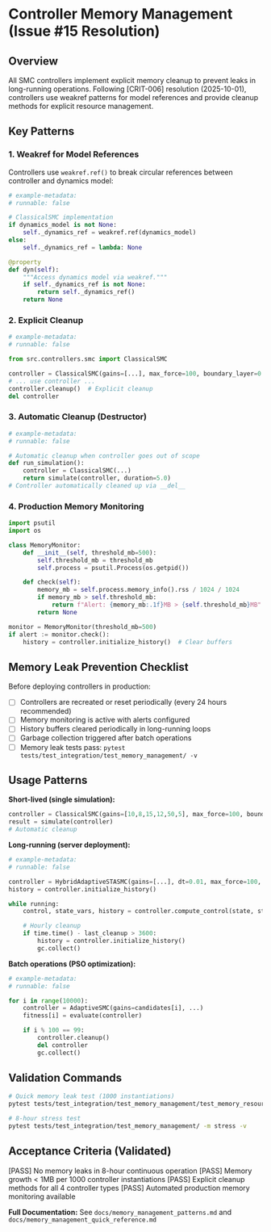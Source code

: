 # Controller Memory Management (Issue #15 Resolution)

## Overview
All SMC controllers implement explicit memory cleanup to prevent leaks in long-running operations. Following [CRIT-006] resolution (2025-10-01), controllers use weakref patterns for model references and provide cleanup methods for explicit resource management.

## Key Patterns

### 1. Weakref for Model References
Controllers use `weakref.ref()` to break circular references between controller and dynamics model:
```python
# example-metadata:
# runnable: false

# ClassicalSMC implementation
if dynamics_model is not None:
    self._dynamics_ref = weakref.ref(dynamics_model)
else:
    self._dynamics_ref = lambda: None

@property
def dyn(self):
    """Access dynamics model via weakref."""
    if self._dynamics_ref is not None:
        return self._dynamics_ref()
    return None
```

### 2. Explicit Cleanup
```python
# example-metadata:
# runnable: false

from src.controllers.smc import ClassicalSMC

controller = ClassicalSMC(gains=[...], max_force=100, boundary_layer=0.01)
# ... use controller ...
controller.cleanup()  # Explicit cleanup
del controller
```

### 3. Automatic Cleanup (Destructor)
```python
# example-metadata:
# runnable: false

# Automatic cleanup when controller goes out of scope
def run_simulation():
    controller = ClassicalSMC(...)
    return simulate(controller, duration=5.0)
# Controller automatically cleaned up via __del__
```

### 4. Production Memory Monitoring
```python
import psutil
import os

class MemoryMonitor:
    def __init__(self, threshold_mb=500):
        self.threshold_mb = threshold_mb
        self.process = psutil.Process(os.getpid())

    def check(self):
        memory_mb = self.process.memory_info().rss / 1024 / 1024
        if memory_mb > self.threshold_mb:
            return f"Alert: {memory_mb:.1f}MB > {self.threshold_mb}MB"
        return None

monitor = MemoryMonitor(threshold_mb=500)
if alert := monitor.check():
    history = controller.initialize_history()  # Clear buffers
```

## Memory Leak Prevention Checklist

Before deploying controllers in production:
- [ ] Controllers are recreated or reset periodically (every 24 hours recommended)
- [ ] Memory monitoring is active with alerts configured
- [ ] History buffers cleared periodically in long-running loops
- [ ] Garbage collection triggered after batch operations
- [ ] Memory leak tests pass: `pytest tests/test_integration/test_memory_management/ -v`

## Usage Patterns

**Short-lived (single simulation):**
```python
controller = ClassicalSMC(gains=[10,8,15,12,50,5], max_force=100, boundary_layer=0.01)
result = simulate(controller)
# Automatic cleanup
```

**Long-running (server deployment):**
```python
# example-metadata:
# runnable: false

controller = HybridAdaptiveSTASMC(gains=[...], dt=0.01, max_force=100, ...)
history = controller.initialize_history()

while running:
    control, state_vars, history = controller.compute_control(state, state_vars, history)

    # Hourly cleanup
    if time.time() - last_cleanup > 3600:
        history = controller.initialize_history()
        gc.collect()
```

**Batch operations (PSO optimization):**
```python
# example-metadata:
# runnable: false

for i in range(10000):
    controller = AdaptiveSMC(gains=candidates[i], ...)
    fitness[i] = evaluate(controller)

    if i % 100 == 99:
        controller.cleanup()
        del controller
        gc.collect()
```

## Validation Commands

```bash
# Quick memory leak test (1000 instantiations)
pytest tests/test_integration/test_memory_management/test_memory_resource_deep.py::TestMemoryUsage::test_memory_leak_detection -v

# 8-hour stress test
pytest tests/test_integration/test_memory_management/ -m stress -v
```

## Acceptance Criteria (Validated)
[PASS] No memory leaks in 8-hour continuous operation
[PASS] Memory growth < 1MB per 1000 controller instantiations
[PASS] Explicit cleanup methods for all 4 controller types
[PASS] Automated production memory monitoring available

**Full Documentation:** See `docs/memory_management_patterns.md` and `docs/memory_management_quick_reference.md`
